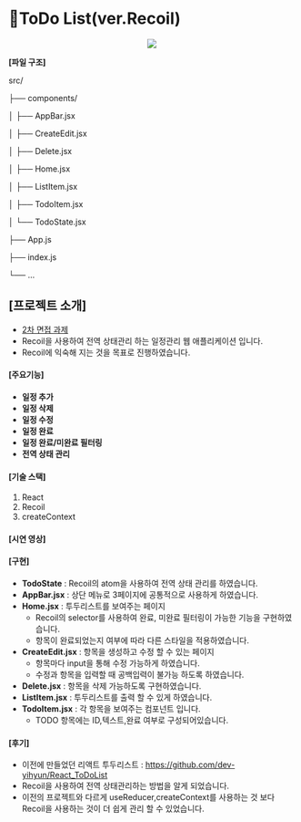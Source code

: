 # 🧾ToDo List(ver.Recoil)

<p align="center">
  <img src="https://github.com/user-attachments/assets/3b0f1231-dea8-4de9-868d-84bc5eaf6370">
</p>

**[파일 구조]**

src/

├── components/

│   ├── AppBar.jsx

│   ├── CreateEdit.jsx

│   ├── Delete.jsx

│   ├── Home.jsx

│   ├── ListItem.jsx

│   ├── TodoItem.jsx

│   └── TodoState.jsx

├── App.js

├── index.js

└── ...


## [프로젝트 소개]
- <u>2차 면접 과제</u>
- Recoil을 사용하여 전역 상태관리 하는 일정관리 웹 애플리케이션 입니다.
- Recoil에 익숙해 지는 것을 목표로 진행하였습니다.

#### [주요기능]
- **일정 추가**
- **일정 삭제**
- **일정 수정**
- **일정 완료**
- **일정 완료/미완료 필터링**
- **전역 상태 관리**

#### [기술 스택]
1. React
2. Recoil
3. createContext

#### [시연 영상]



#### [구현]
- **TodoState** : Recoil의 atom을 사용하여 전역 상태 관리를 하였습니다.
- **AppBar.jsx** : 상단 메뉴로 3페이지에 공통적으로 사용하게 하였습니다.
- **Home.jsx** : 투두리스트를 보여주는 페이지
  - Recoil의 selector를 사용하여 완료, 미완료 필터링이 가능한 기능을 구현하였습니다.
  - 항목이 완료되었는지 여부에 따라 다른 스타일을 적용하였습니다.
- **CreateEdit.jsx** : 항목을 생성하고 수정 할 수 있는 페이지
  - 항목마다 input을 통해 수정 가능하게 하였습니다.
  - 수정과 항목을 입력할 때 공백입력이 불가능 하도록 하였습니다.
- **Delete.jsx** : 항목을 삭제 가능하도록 구현하였습니다.
- **ListItem.jsx** : 투두리스트를 출력 할 수 있게 하였습니다.
- **TodoItem.jsx** : 각 항목을 보여주는 컴포넌트 입니다.
  - TODO 항목에는 ID,텍스트,완료 여부로 구성되어있습니다.


#### [후기]
- 이전에 만들었던 리액트 투두리스트 : https://github.com/dev-yihyun/React_ToDoList
- Recoil을 사용하여 전역 상태관리하는 방법을 알게 되었습니다.
- 이전의 프로젝트와 다르게 useReducer,createContext를 사용하는 것 보다 Recoil을 사용하는 것이 더 쉽게 관리 할 수 있었습니다.
